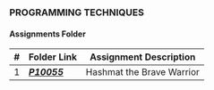 ### PROGRAMMING TECHNIQUES
####  Assignments Folder

|   #   | Folder Link | Assignment Description |
| :---: | ----------- | ---------------------- |
|   1    |  ***<a href= "https://github.com/spathak0919/4883-Programming-Techniques/tree/main/Assignments/P10055">P10055<a/>***          |    Hashmat the Brave Warrior                    |
